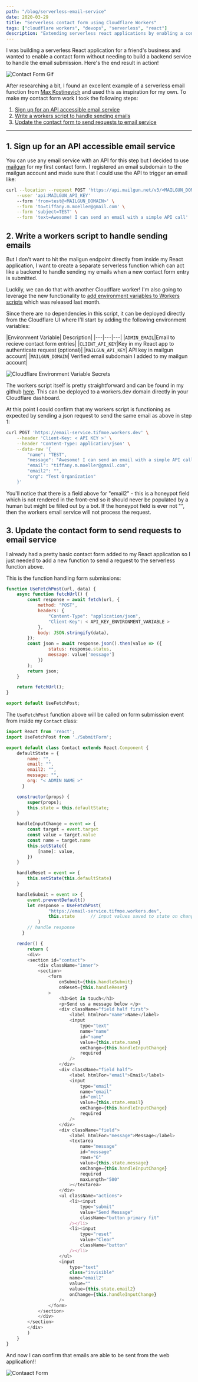 ```yaml
---
path: "/blog/serverless-email-service"
date: 2020-03-29
title: "Serverless contact form using Cloudflare Workers"
tags: ["cloudflare workers", "devops", "serverless", "react"]
description: "Extending serverless react applications by enabling a contact form using a serverless email service hosted on Cloudflare workers!"
---
```


I was building a serverless React application for a friend's business and wanted to enable a contact form without needing to build a backend service to handle the email submission. Here's the end result in action!

![Contact Form Gif](./images/contact-form.gif)

After researching a bit, I found an excellent example of a serverless email function from [Max Kostinevich](https://maxkostinevich.com/blog/serverless-contact-form/) and used this as inspiration for my own. To make my contact form work I took the following steps:

1. [Sign up for an API accessible email service](#step1)
2. [Write a workers script to handle sending emails](#step2)
3. [Update the contact form to send requests to email service](#step3)

---

## 1. Sign up for an API accessible email service <a name=step1></a>
You can use any email service with an API for this step but I decided to use [mailgun](https://www.mailgun.com/) for my first contact form. I registered an email subdomain to the mailgun account and made sure that I could use the API to trigger an email like:

```bash
curl --location --request POST 'https://api.mailgun.net/v3/<MAILGUN_DOMAIN>/messages' \
    --user 'api:MAILGUN_API_KEY'
    --form 'from=test@<MAILGUN_DOMAIN>' \
    --form 'to=tiffany.m.moeller@gmail.com' \
    --form 'subject=TEST' \
    --form 'text=Awesome! I can send an email with a simple API call'
```

## 2. Write a workers script to handle sending emails <a name=step2></a>
But I don't want to hit the mailgun endpoint directly from inside my React application, I want to create a separate serverless function which can act like a backend to handle sending my emails when a new contact form entry is submitted. 

Luckily, we can do that with another Cloudflare worker! I'm also going to leverage the new functionality to [add environment variables to Workers scripts](https://blog.cloudflare.com/workers-secrets-environment/) which was released last month.

Since there are no dependencies in this script, it can be deployed directly from the Cloudflare UI where I'll start by adding the following environment variables:

|Environment Variable| Description|
|---|---|---|
|`ADMIN_EMAIL`|Email to recieve contact form entries|
|`CLIENT_API_KEY`|Key in my React app to authenticate request (optional)|
|`MAILGUN_API_KEY`| API key in mailgun account|
|`MAILGUN_DOMAIN`| Verified email subdomain I added to my mailgun account|


![Cloudflare Environment Variable Secrets](./images/email-service-environ-variables.png)

The workers script itself is pretty straightforward and can be found in my github [here](https://github.com/TifMoe/serverless-email-service/blob/master/email-service.js). This can be deployed to a workers.dev domain directly in your Cloudflare dashboard.

At this point I could confirm that my workers script is functioning as expected by sending a json request to send the same email as above in step 1:

```bash
curl POST 'https://email-service.tifmoe.workers.dev' \
    --header 'Client-Key: < API KEY >' \
    --header 'Content-Type: application/json' \
    --data-raw '{
        "name": "TEST",
        "message": "Awesome! I can send an email with a simple API call",
        "email": "tiffany.m.moeller@gmail.com",
        "email2": "",
        "org": "Test Organization"
    }'
```

You'll notice that there is a field above for "email2" - this is a honeypot field which is not rendered in the front-end so it should never be populated by a human but might be filled out by a bot. If the honeypot field is ever not "", then the workers email service will not process the request. 

## 3. Update the contact form to send requests to email service <a name=step3></a>
I already had a pretty basic contact form added to my React application so I just needed to add a new function to send a request to the serverless function above. 

This is the function handling form submissions:
```javascript
function UseFetchPost(url, data) {
    async function fetchUrl() {
        const response = await fetch(url, {
            method: "POST",
            headers: {
                "Content-Type": "application/json",
                "Client-Key": < API_KEY_ENVIRONMENT_VARIABLE >
            },
            body: JSON.stringify(data),
        });
        const json = await response.json().then(value => ({
                status: response.status,
                message: value['message']
            })
        );
        return json;
    }

    return fetchUrl();
}

export default UseFetchPost;
```

The `UseFetchPost` function above will be called on form submission event from inside my `Contact` class:

```javascript
import React from 'react';
import UseFetchPost from './SubmitForm';

export default class Contact extends React.Component {
    defaultState = {
        name: "",
        email: "",
        email2: "",
        message: "",
        org: "< ADMIN NAME >"
      }

    constructor(props) {
        super(props);
        this.state = this.defaultState;
    }

    handleInputChange = event => {
        const target = event.target
        const value = target.value
        const name = target.name
        this.setState({
            [name]: value,
        })
    }

    handleReset = event => {
        this.setState(this.defaultState)
    }

    handleSubmit = event => {
        event.preventDefault()
        let response = UseFetchPost(
                "https://email-service.tifmoe.workers.dev",
                this.state      // input values saved to state on change
            )
        // handle response
      }

    render() {
        return (
        <div>
        <section id="contact">
            <div className="inner">
            <section>
                <form
                    onSubmit={this.handleSubmit}
                    onReset={this.handleReset}
                >
                    <h3>Get in touch</h3>
                    <p>Send us a message below </p>
                    <div className="field half first">
                        <label htmlFor="name">Name</label>
                        <input
                            type="text"
                            name="name"
                            id="name"
                            value={this.state.name}
                            onChange={this.handleInputChange}
                            required
                        />
                    </div>
                    <div className="field half">
                        <label htmlFor="email">Email</label>
                        <input
                            type="email"
                            name="email"
                            id="eml1"
                            value={this.state.email}
                            onChange={this.handleInputChange}
                            required
                        />
                    </div>
                    <div className="field">
                        <label htmlFor="message">Message</label>
                        <textarea
                            name="message"
                            id="message"
                            rows="6"
                            value={this.state.message}
                            onChange={this.handleInputChange}
                            required
                            maxLength="500"
                        ></textarea>
                    </div>
                    <ul className="actions">
                        <li><input
                            type="submit"
                            value="Send Message"
                            className="button primary fit"
                        /></li>
                        <li><input
                            type="reset"
                            value="Clear"
                            className="button"
                        /></li>
                    </ul>
                    <input
                        type="text"
                        class="invisible"
                        name="email2"
                        value=""
                        value={this.state.email2}
                        onChange={this.handleInputChange}
                    />
                </form>
            </section>
            </div>
        </section>
        </div>
        )
    }
}
```

And now I can confirm that emails are able to be sent from the web application!! 

![Contaact Form](./images/contact-form.png)
